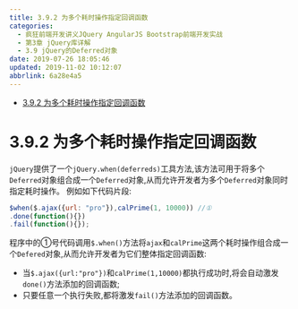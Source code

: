 ```yaml
---
title: 3.9.2 为多个耗时操作指定回调函数
categories: 
  - 疯狂前端开发讲义JQuery AngularJS Bootstrap前端开发实战
  - 第3章 jQuery库详解
  - 3.9 jQuery的Deferred对象
date: 2019-07-26 18:05:46
updated: 2019-11-02 10:12:07
abbrlink: 6a28e4a5
---
```

<div id='my_toc'>

- [3.9.2 为多个耗时操作指定回调函数](/JavaReadingNotes/6a28e4a5/#3-9-2-为多个耗时操作指定回调函数)

</div>
<!--more-->
<script>if (navigator.platform.toLowerCase() == 'win32'){document.getElementById('my_toc').style.display = 'none';}</script>

<!--end-->
<!--SSTStart-->
# 3.9.2 为多个耗时操作指定回调函数 #
`jQuery`提供了一个`jQuery.when(deferreds)`工具方法,该方法可用于将多个`Deferred`对象组合成一个`Deferred`对象,从而允许开发者为多个`Deferred`对象同时指定耗时操作。
例如如下代码片段:
```javascript
$when($.ajax({url: "pro"}),calPrime(1, 10000)) //①
.done(function(){})
.fail(function(){});
```
程序中的①号代码调用`$.when()`方法将`ajax`和`calPrime`这两个耗时操作组合成一个`Defered`对象,从而允许开发者为它们整体指定回调函数:
- 当`$.ajax({url:"pro"})`和`calPrime(1,10000)`都执行成功时,将会自动激发`done()`方法添加的回调函数;
- 只要任意一个执行失败,都将激发`fail()`方法添加的回调函数。
<!--SSTStop-->
